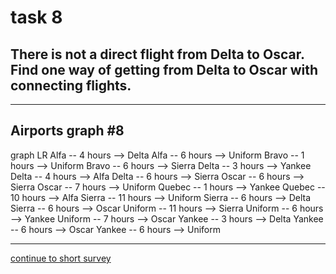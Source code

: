 # task 8

## There is not a direct flight from Delta to Oscar. Find one way of getting from Delta to Oscar with connecting flights.

---

## Airports graph #8
<div></div>
<div class="mermaid-access">
graph LR
  Alfa -- 4 hours --> Delta
  Alfa -- 6 hours --> Uniform
  Bravo -- 1 hours --> Uniform
  Bravo -- 6 hours --> Sierra
  Delta -- 3 hours --> Yankee
  Delta -- 4 hours --> Alfa
  Delta -- 6 hours --> Sierra
  Oscar -- 6 hours --> Sierra
  Oscar -- 7 hours --> Uniform
  Quebec -- 1 hours --> Yankee
  Quebec -- 10 hours --> Alfa
  Sierra -- 11 hours --> Uniform
  Sierra -- 6 hours --> Delta
  Sierra -- 6 hours --> Oscar
  Uniform -- 11 hours --> Sierra
  Uniform -- 6 hours --> Yankee
  Uniform -- 7 hours --> Oscar
  Yankee -- 3 hours --> Delta
  Yankee -- 6 hours --> Oscar
  Yankee -- 6 hours --> Uniform
</div>

---

[continue to short survey](./tlx-prompt.html)

<!-- Required scripts for MermaidAccess -->
<script src="https://combinatronics.com/mermaid-js/mermaid/release/8.8.4/dist/mermaid.min.js"></script>
<script src="mermaid-access-elm.js"></script>
<script src="mermaid-access.js"></script>
<script>
mermaidAccess.go(mermaidAccess.viewerMode, mermaidAccess.displayAccessibleOnly)
</script>
